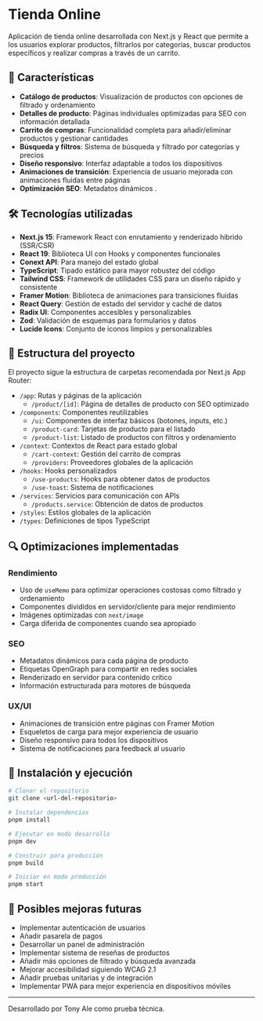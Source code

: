 # Tienda Online

Aplicación de tienda online desarrollada con Next.js y React que permite a los usuarios explorar productos, filtrarlos por categorías, buscar productos específicos y realizar compras a través de un carrito.

## 🚀 Características

- **Catálogo de productos**: Visualización de productos con opciones de filtrado y ordenamiento
- **Detalles de producto**: Páginas individuales optimizadas para SEO con información detallada
- **Carrito de compras**: Funcionalidad completa para añadir/eliminar productos y gestionar cantidades
- **Búsqueda y filtros**: Sistema de búsqueda y filtrado por categorías y precios
- **Diseño responsivo**: Interfaz adaptable a todos los dispositivos
- **Animaciones de transición**: Experiencia de usuario mejorada con animaciones fluidas entre páginas
- **Optimización SEO**: Metadatos dinámicos .

## 🛠️ Tecnologías utilizadas

- **Next.js 15**: Framework React con enrutamiento y renderizado híbrido (SSR/CSR)
- **React 19**: Biblioteca UI con Hooks y componentes funcionales
- **Conext API**: Para manejo del estado global
- **TypeScript**: Tipado estático para mayor robustez del código
- **Tailwind CSS**: Framework de utilidades CSS para un diseño rápido y consistente
- **Framer Motion**: Biblioteca de animaciones para transiciones fluidas
- **React Query**: Gestión de estado del servidor y caché de datos
- **Radix UI**: Componentes accesibles y personalizables
- **Zod**: Validación de esquemas para formularios y datos
- **Lucide Icons**: Conjunto de iconos limpios y personalizables

## 📂 Estructura del proyecto

El proyecto sigue la estructura de carpetas recomendada por Next.js App Router:

- `/app`: Rutas y páginas de la aplicación
  - `/product/[id]`: Página de detalles de producto con SEO optimizado
- `/components`: Componentes reutilizables
  - `/ui`: Componentes de interfaz básicos (botones, inputs, etc.)
  - `/product-card`: Tarjetas de producto para el listado
  - `/product-list`: Listado de productos con filtros y ordenamiento
- `/context`: Contextos de React para estado global
  - `/cart-context`: Gestión del carrito de compras
  - `/providers`: Proveedores globales de la aplicación
- `/hooks`: Hooks personalizados
  - `/use-products`: Hooks para obtener datos de productos
  - `/use-toast`: Sistema de notificaciones
- `/services`: Servicios para comunicación con APIs
  - `/products.service`: Obtención de datos de productos
- `/styles`: Estilos globales de la aplicación
- `/types`: Definiciones de tipos TypeScript

## 🔍 Optimizaciones implementadas

### Rendimiento
- Uso de `useMemo` para optimizar operaciones costosas como filtrado y ordenamiento
- Componentes divididos en servidor/cliente para mejor rendimiento
- Imágenes optimizadas con `next/image`
- Carga diferida de componentes cuando sea apropiado

### SEO
- Metadatos dinámicos para cada página de producto
- Etiquetas OpenGraph para compartir en redes sociales
- Renderizado en servidor para contenido crítico
- Información estructurada para motores de búsqueda

### UX/UI
- Animaciones de transición entre páginas con Framer Motion
- Esqueletos de carga para mejor experiencia de usuario
- Diseño responsivo para todos los dispositivos
- Sistema de notificaciones para feedback al usuario

## 🚀 Instalación y ejecución

```bash
# Clonar el repositorio
git clone <url-del-repositorio>

# Instalar dependencias
pnpm install

# Ejecutar en modo desarrollo
pnpm dev

# Construir para producción
pnpm build

# Iniciar en modo producción
pnpm start
```

## 🧪 Posibles mejoras futuras

- Implementar autenticación de usuarios
- Añadir pasarela de pagos
- Desarrollar un panel de administración
- Implementar sistema de reseñas de productos
- Añadir más opciones de filtrado y búsqueda avanzada
- Mejorar accesibilidad siguiendo WCAG 2.1
- Añadir pruebas unitarias y de integración
- Implementar PWA para mejor experiencia en dispositivos móviles

---

Desarrollado por Tony Ale como prueba técnica. 